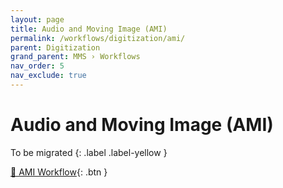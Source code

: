 ```yaml
---
layout: page
title: Audio and Moving Image (AMI)
permalink: /workflows/digitization/ami/
parent: Digitization
grand_parent: MMS › Workflows
nav_order: 5
nav_exclude: true
---
```


# Audio and Moving Image (AMI)

To be migrated
{: .label .label-yellow }

[🦁 AMI Workflow](https://lair.nypl.org/-/departments/library-sites-and-services/research-libraries/metadata-services-unit/ami-workflow){: .btn }